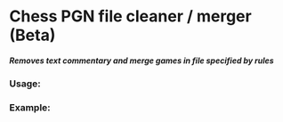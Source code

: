 # Chess PGN file cleaner / merger (Beta)
##### Removes text commentary and merge games in file specified by rules

### Usage:


### Example: